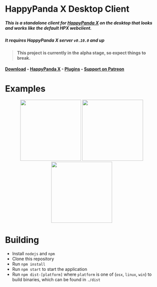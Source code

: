 # HappyPanda X Desktop Client

##### This is a standalone client for [HappyPanda X](https://github.com/happypandax/happypandax) on the desktop that looks and works like the default HPX webclient.

##### It requires HappyPanda X server `v0.10.0` and up

> **This project is currently in the alpha stage, so expect things to break.**


#### [Download](https://github.com/happypandax/desktop/releases) - [HappyPanda X](https://github.com/happypandax/happypandax/) - [Plugins](https://github.com/happypandax/plugins) - [Support on Patreon](https://www.patreon.com/twiddly)


# Examples

<p align="center">
<img src="https://user-images.githubusercontent.com/11841002/50736708-9dc37d80-11b8-11e9-8344-87faedd4d915.jpg" width="200">
<img src="https://user-images.githubusercontent.com/11841002/50736710-a1570480-11b8-11e9-863d-2869f235588b.png" width="200">
<img src="https://user-images.githubusercontent.com/11841002/50736713-a61bb880-11b8-11e9-99a6-748132b2f151.png" width="200">
</p>

# Building

- Install `nodejs` and `npm`
- Clone this repository
- Run `npm install`
- Run `npm start` to start the application
- Run `npm dist-[platform]` where `platform` is one of (`osx`, `linux`, `win`) to build binaries, which can be found in `./dist`